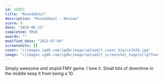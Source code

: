 ```yaml
---
id: 15852
title: "Roundabout"
description: "Roundabout - Review"
score: 9
date: "2016-06-23"
completed: TRUE
awards: ""
modified_date: "2022-07-04"
screenshots: []
cover: "//images.igdb.com/igdb/image/upload/t_cover_big/co1k50.jpg"
image: "//images.igdb.com/igdb/image/upload/t_screenshot_huge/ellgffeuuddnegitwhvx.jpg"
---
```

Simply awesome and stupid FMV game. I love it. Small bits of downtime in the middle keep it from being a 10.